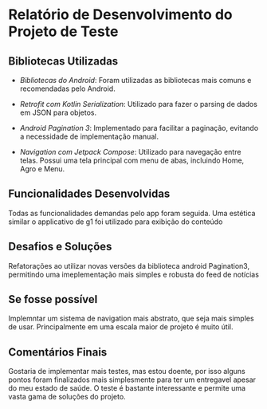 # Relatório de Desenvolvimento do Projeto de Teste

## Bibliotecas Utilizadas

- *Bibliotecas do Android*: Foram utilizadas as bibliotecas mais comuns e recomendadas pelo Android.

- *Retrofit com Kotlin Serialization*: Utilizado para fazer o parsing de dados em JSON para objetos.

- *Android Pagination 3*: Implementado para facilitar a paginação, evitando a necessidade de implementação manual.

- *Navigation com Jetpack Compose*: Utilizado para navegação entre telas. Possui uma tela principal com menu de abas, incluindo Home, Agro e Menu.

## Funcionalidades Desenvolvidas

Todas as funcionalidades demandas pelo app foram seguida. Uma estética similar o applicativo de g1 foi utilizado para exibição do conteúdo

## Desafios e Soluções

Refatorações ao utilizar novas versões da biblioteca android Pagination3, permitindo uma imeplementação mais simples e robusta do feed de notícias

## Se fosse possível

Implemntar um sistema de navigation mais abstrato, que seja mais simples de usar. Principalmente em uma escala maior de projeto é muito útil.

## Comentários Finais

Gostaria de implementar mais testes, mas estou doente, por isso alguns pontos foram finalizados mais simplesmente para ter um entregavel apesar do meu estado de saúde.
O teste é bastante interessante e permite uma vasta gama de soluções do projeto.